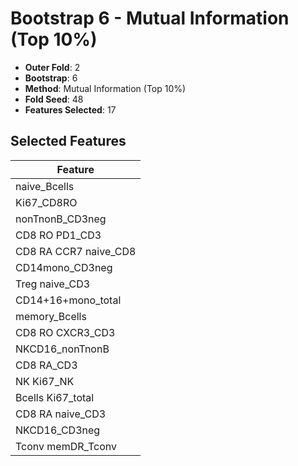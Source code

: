 # Bootstrap 6 - Mutual Information (Top 10%)

- **Outer Fold**: 2
- **Bootstrap**: 6
- **Method**: Mutual Information (Top 10%)
- **Fold Seed**: 48
- **Features Selected**: 17

## Selected Features

| Feature |
|---------|
| naive_Bcells |
| Ki67_CD8RO |
| nonTnonB_CD3neg |
| CD8 RO PD1_CD3 |
| CD8 RA CCR7 naive_CD8 |
| CD14mono_CD3neg |
| Treg naive_CD3 |
| CD14+16+mono_total |
| memory_Bcells |
| CD8 RO CXCR3_CD3 |
| NKCD16_nonTnonB |
| CD8 RA_CD3 |
| NK Ki67_NK |
| Bcells Ki67_total |
| CD8 RA naive_CD3 |
| NKCD16_CD3neg |
| Tconv memDR_Tconv |
